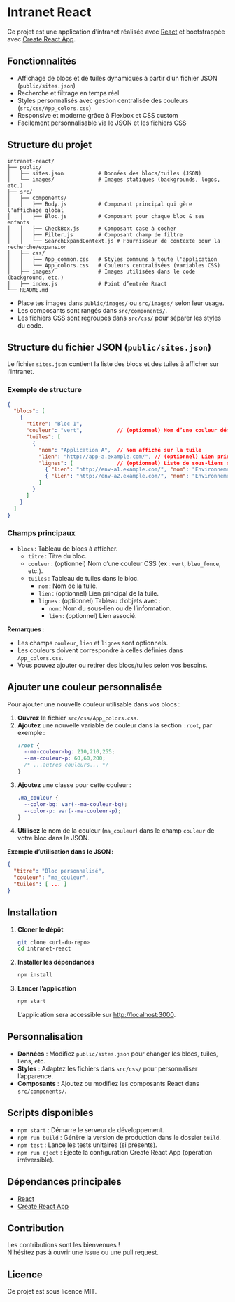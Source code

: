 # Intranet React

Ce projet est une application d’intranet réalisée avec [React](https://react.dev/) et bootstrappée avec [Create React App](https://github.com/facebook/create-react-app).

## Fonctionnalités

- Affichage de blocs et de tuiles dynamiques à partir d’un fichier JSON (`public/sites.json`)
- Recherche et filtrage en temps réel
- Styles personnalisés avec gestion centralisée des couleurs (`src/css/App_colors.css`)
- Responsive et moderne grâce à Flexbox et CSS custom
- Facilement personnalisable via le JSON et les fichiers CSS

## Structure du projet

```
intranet-react/
├── public/
│   ├── sites.json           # Données des blocs/tuiles (JSON)
│   └── images/              # Images statiques (backgrounds, logos, etc.)
├── src/
│   ├── components/
│   │   ├── Body.js          # Composant principal qui gère l'affichage global
│   │   ├── Bloc.js          # Composant pour chaque bloc & ses enfants
│   │   ├── CheckBox.js      # Composant case à cocher
│   │   ├── Filter.js        # Composant champ de filtre
│   │   └── SearchExpandContext.js # Fournisseur de contexte pour la recherche/expansion
│   ├── css/
│   │   ├── App_common.css   # Styles communs à toute l'application
│   │   └── App_colors.css   # Couleurs centralisées (variables CSS)
│   ├── images/              # Images utilisées dans le code (background, etc.)
│   ├── index.js             # Point d’entrée React
└── README.md
```

- Place tes images dans `public/images/` ou `src/images/` selon leur usage.
- Les composants sont rangés dans `src/components/`.
- Les fichiers CSS sont regroupés dans `src/css/` pour séparer les styles du code.

## Structure du fichier JSON (`public/sites.json`)

Le fichier `sites.json` contient la liste des blocs et des tuiles à afficher sur l’intranet.

### Exemple de structure

```json
{
  "blocs": [
    {
      "titre": "Bloc 1",
      "couleur": "vert",           // (optionnel) Nom d’une couleur définie dans App_colors.css
      "tuiles": [
        {
          "nom": "Application A",  // Nom affiché sur la tuile
          "lien": "http://app-a.example.com/", // (optionnel) Lien principal de la tuile
          "lignes": [              // (optionnel) Liste de sous-liens ou d’informations
            { "lien": "http://env-a1.example.com/", "nom": "Environnement 1" },
            { "lien": "http://env-a2.example.com/", "nom": "Environnement 2" }
          ]
        }
      ]
    }
  ]
}
```

### Champs principaux

- `blocs` : Tableau de blocs à afficher.
  - `titre` : Titre du bloc.
  - `couleur` : (optionnel) Nom d’une couleur CSS (ex : `vert`, `bleu_fonce`, etc.).
  - `tuiles` : Tableau de tuiles dans le bloc.
    - `nom` : Nom de la tuile.
    - `lien` : (optionnel) Lien principal de la tuile.
    - `lignes` : (optionnel) Tableau d’objets avec :
      - `nom` : Nom du sous-lien ou de l’information.
      - `lien` : (optionnel) Lien associé.

**Remarques :**
- Les champs `couleur`, `lien` et `lignes` sont optionnels.
- Les couleurs doivent correspondre à celles définies dans `App_colors.css`.
- Vous pouvez ajouter ou retirer des blocs/tuiles selon vos besoins.

## Ajouter une couleur personnalisée

Pour ajouter une nouvelle couleur utilisable dans vos blocs :

1. **Ouvrez** le fichier `src/css/App_colors.css`.
2. **Ajoutez** une nouvelle variable de couleur dans la section `:root`, par exemple :
   ```css
   :root {
     --ma-couleur-bg: 210,210,255;
     --ma-couleur-p: 60,60,200;
     /* ...autres couleurs... */
   }
   ```
3. **Ajoutez** une classe pour cette couleur :
   ```css
   .ma_couleur {
     --color-bg: var(--ma-couleur-bg);
     --color-p: var(--ma-couleur-p);
   }
   ```
4. **Utilisez** le nom de la couleur (`ma_couleur`) dans le champ `couleur` de votre bloc dans le JSON.

**Exemple d’utilisation dans le JSON :**
```json
{
  "titre": "Bloc personnalisé",
  "couleur": "ma_couleur",
  "tuiles": [ ... ]
}
```

## Installation

1. **Cloner le dépôt**
   ```sh
   git clone <url-du-repo>
   cd intranet-react
   ```

2. **Installer les dépendances**
   ```sh
   npm install
   ```

3. **Lancer l’application**
   ```sh
   npm start
   ```
   L’application sera accessible sur [http://localhost:3000](http://localhost:3000).

## Personnalisation

- **Données** : Modifiez `public/sites.json` pour changer les blocs, tuiles, liens, etc.
- **Styles** : Adaptez les fichiers dans `src/css/` pour personnaliser l’apparence.
- **Composants** : Ajoutez ou modifiez les composants React dans `src/components/`.

## Scripts disponibles

- `npm start` : Démarre le serveur de développement.
- `npm run build` : Génère la version de production dans le dossier `build`.
- `npm test` : Lance les tests unitaires (si présents).
- `npm run eject` : Éjecte la configuration Create React App (opération irréversible).

## Dépendances principales

- [React](https://react.dev/)
- [Create React App](https://github.com/facebook/create-react-app)

## Contribution

Les contributions sont les bienvenues !  
N’hésitez pas à ouvrir une issue ou une pull request.

## Licence

Ce projet est sous licence MIT.
